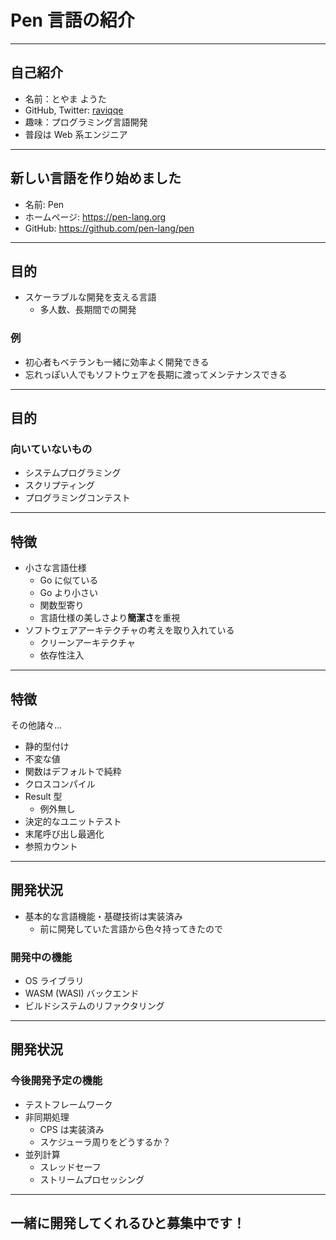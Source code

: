 # Pen 言語の紹介

---

## 自己紹介

- 名前：とやま ようた
- GitHub, Twitter: [raviqqe](https://github.com/raviqqe)
- 趣味：プログラミング言語開発
- 普段は Web 系エンジニア

---

## 新しい言語を作り始めました

- 名前: Pen
- ホームページ: https://pen-lang.org
- GitHub: https://github.com/pen-lang/pen

---

## 目的

- スケーラブルな開発を支える言語
  - 多人数、長期間での開発

### 例

- 初心者もベテランも一緒に効率よく開発できる
- 忘れっぽい人でもソフトウェアを長期に渡ってメンテナンスできる

---

## 目的

### 向いていないもの

- システムプログラミング
- スクリプティング
- プログラミングコンテスト

---

## 特徴

- 小さな言語仕様
  - Go に似ている
  - Go より小さい
  - 関数型寄り
  - 言語仕様の美しさより**簡潔さ**を重視
- ソフトウェアアーキテクチャの考えを取り入れている
  - クリーンアーキテクチャ
  - 依存性注入

---

## 特徴

その他諸々...

- 静的型付け
- 不変な値
- 関数はデフォルトで純粋
- クロスコンパイル
- Result 型
  - 例外無し
- 決定的なユニットテスト
- 末尾呼び出し最適化
- 参照カウント

---

## 開発状況

- 基本的な言語機能・基礎技術は実装済み
  - 前に開発していた言語から色々持ってきたので

### 開発中の機能

- OS ライブラリ
- WASM (WASI) バックエンド
- ビルドシステムのリファクタリング

---

## 開発状況

### 今後開発予定の機能

- テストフレームワーク
- 非同期処理
  - CPS は実装済み
  - スケジューラ周りをどうするか？
- 並列計算
  - スレッドセーフ
  - ストリームプロセッシング

---

## 一緒に開発してくれるひと募集中です！
